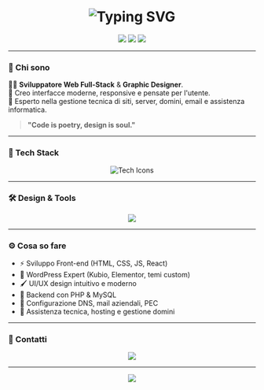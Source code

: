 <h1 align="center">
  <img src="https://readme-typing-svg.herokuapp.com?font=Fira+Code&weight=700&size=28&pause=1000&color=00D1FF&center=true&vCenter=true&width=435&lines=Giorgio+Serghei+Piu!;Developer+%26+Designer;Da+Cagliari%2C+Italia+🇮🇹" alt="Typing SVG" />
</h1>

<p align="center">
  <img src="https://img.shields.io/badge/Code%20with-PASSION-%23ff006e?style=for-the-badge&logo=tailwind-css&logoColor=white"/>
  <img src="https://img.shields.io/badge/Made%20in-Sardinia-%23007aff?style=for-the-badge&logo=apple&logoColor=white"/>
  <img src="https://img.shields.io/badge/Coffee%20Lover-%E2%98%95-%233c3c3c?style=for-the-badge"/>
</p>

---

### 🧠 Chi sono

👨‍💻 **Sviluppatore Web Full-Stack** & **Graphic Designer**.  
🎨 Creo interfacce moderne, responsive e pensate per l'utente.  
🔧 Esperto nella gestione tecnica di siti, server, domini, email e assistenza informatica.  

> **"Code is poetry, design is soul."**

---

### 🚀 Tech Stack

<p align="center">
  <img src="https://skillicons.dev/icons?i=html,css,js,php,mysql,react,bootstrap,wordpress,flutter,dart,postman" alt="Tech Icons" />
</p>

---

### 🛠️ Design & Tools

<p align="center">
  <img src="https://skillicons.dev/icons?i=photoshop,illustrator,figma,vscode,github,git" />
</p>

---

### ⚙️ Cosa so fare

- ⚡ Sviluppo Front-end (HTML, CSS, JS, React)
- 🧩 WordPress Expert (Kubio, Elementor, temi custom)
- 🖌️ UI/UX design intuitivo e moderno
- 📡 Backend con PHP & MySQL
- 🔐 Configurazione DNS, mail aziendali, PEC
- 🧰 Assistenza tecnica, hosting e gestione domini

---


### 💬 Contatti

<p align="center">
  <a href="mailto:giorgio.piu98@gmail.com"><img src="https://img.shields.io/badge/Email-ff3860?style=for-the-badge&logo=gmail&logoColor=white" /></a>
</p>

---

<p align="center">
  <img src="https://capsule-render.vercel.app/api?type=waving&color=0:00D1FF,100:3A0CA3&height=120&section=footer"/>
</p>

